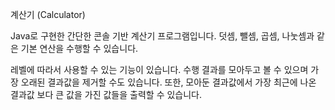 계산기 (Calculator)

Java로 구현한 간단한 콘솔 기반 계산기 프로그램입니다.
덧셈, 뺄셈, 곱셈, 나눗셈과 같은 기본 연산을 수행할 수 있습니다.

레벨에 따라서 사용할 수 있는 기능이 있습니다.
수행 결과를 모아두고 볼 수 있으며 가장 오래된 결과값을 제거할 수도 있습니다.
또한, 모아둔 결과값에서 가장 최근에 나온 결과값 보다 큰 값을 가진 값들을 출력할 수 있습니다.
